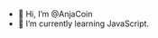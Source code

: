 - 👋 Hi, I’m @AnjaCoin
- 🌱 I’m currently learning JavaScript.

<!---
AnjaCoin/AnjaCoin is a ✨ special ✨ repository because its `README.md` (this file) appears on your GitHub profile.
You can click the Preview link to take a look at your changes.
--->
